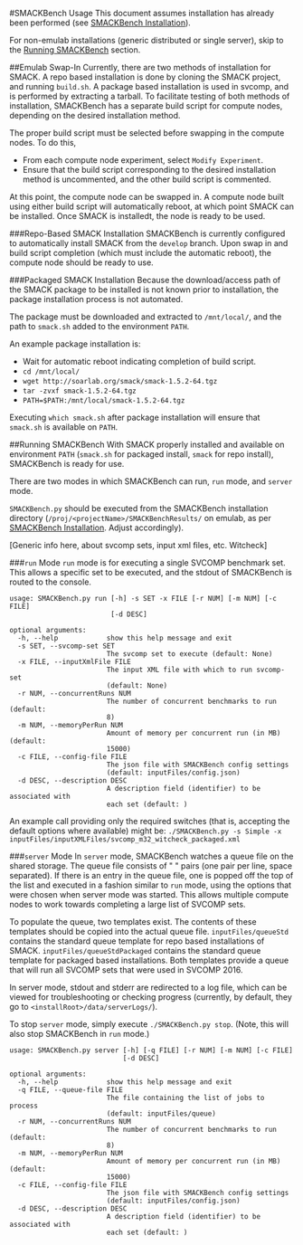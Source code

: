 #SMACKBench Usage
This document assumes installation has already been performed (see 
[SMACKBench Installation](SMACKBenchInstallation.md)).

For non-emulab installations (generic distributed or single server), skip to the
[Running SMACKBench](#running-smackbench) section. 

##Emulab Swap-In
Currently, there are two methods of installation for SMACK.  A repo based
installation is done by cloning the SMACK project, and running `build.sh`.  A
package based installation is used in svcomp, and is performed by extracting a
tarball.  To facilitate testing of both methods of installation, SMACKBench has
a separate build script for compute nodes, depending on the desired installation
method.

The proper build script must be selected before swapping in the compute nodes.
To do this, 
- From each compute node experiment, select `Modify Experiment`.
- Ensure that the build script corresponding to the desired installation method
  is uncommented, and the other build script is commented.

At this point, the compute node can be swapped in.  A compute node built using
either build script will automatically reboot, at which point SMACK can be
installed.  Once SMACK is installedt, the node is ready to be used.

###Repo-Based SMACK Installation
SMACKBench is currently configured to automatically install SMACK from the
`develop` branch.  Upon swap in and build script completion (which must include
the automatic reboot), the compute node should be ready to use.

###Packaged SMACK Installation
Because the download/access path of the SMACK package to be installed is not
known prior to installation, the package installation process is not automated.

The package must be downloaded and extracted to `/mnt/local/`, and the path to
`smack.sh` added to the environment `PATH`.

An example package installation is:
- Wait for automatic reboot indicating completion of build script.
- `cd /mnt/local/`
- `wget http://soarlab.org/smack/smack-1.5.2-64.tgz`
- `tar -zvxf smack-1.5.2-64.tgz`
- `PATH=$PATH:/mnt/local/smack-1.5.2-64.tgz`

Executing `which smack.sh` after package installation will ensure that
`smack.sh` is available on `PATH`.

##Running SMACKBench
With SMACK properly installed and available on environment `PATH` (`smack.sh`
for packaged install, `smack` for repo install), SMACKBench is ready for use.

There are two modes in which SMACKBench can run, `run` mode, and `server` mode.

`SMACKBench.py` should be executed from the SMACKBench installation directory
(`/proj/<projectName>/SMACKBenchResults/` on emulab, as per
[SMACKBench Installation](SMACKBenchInstallation.md).  Adjust accordingly).

[Generic info here, about svcomp sets, input xml files, etc.  Witcheck]

###`run` Mode
`run` mode is for executing a single SVCOMP benchmark set.  This allows a
specific set to be executed, and the stdout of SMACKBench is routed to the
console.


```
usage: SMACKBench.py run [-h] -s SET -x FILE [-r NUM] [-m NUM] [-c FILE]
                         [-d DESC]

optional arguments:
  -h, --help            show this help message and exit
  -s SET, --svcomp-set SET
                        The svcomp set to execute (default: None)
  -x FILE, --inputXmlFile FILE
                        The input XML file with which to run svcomp-set
                        (default: None)
  -r NUM, --concurrentRuns NUM
                        The number of concurrent benchmarks to run (default:
                        8)
  -m NUM, --memoryPerRun NUM
                        Amount of memory per concurrent run (in MB) (default:
                        15000)
  -c FILE, --config-file FILE
                        The json file with SMACKBench config settings
                        (default: inputFiles/config.json)
  -d DESC, --description DESC
                        A description field (identifier) to be associated with
                        each set (default: )
```

An example call providing only the required switches (that is, accepting the
default options where available) might be:
`./SMACKBench.py -s Simple -x
inputFiles/inputXMLFiles/svcomp_m32_witcheck_packaged.xml`

###`server` Mode
In `server` mode, SMACKBench watches a queue file on the shared storage.  The
queue file consists of "<setName> <inputXMLFile>" pairs (one pair per line,
space separated).  If there is an entry in the queue file, one is popped off the
top of the list and executed in a fashion similar to `run` mode, using the
options that were chosen when server mode was started.  This allows multiple
compute nodes to work towards completing a large list of SVCOMP sets.

To populate the queue, two templates exist.  The contents of these templates 
should be copied into the actual queue file.  `inputFiles/queueStd` contains the
standard queue template for repo based installations of SMACK.
`inputFiles/queueStdPackaged` contains the standard queue template for packaged
based installations.  Both templates provide a queue that will run all SVCOMP
sets that were used in SVCOMP 2016.

In server mode, stdout and stderr are redirected to a log file, which can be
viewed for troubleshooting or checking progress (currently, by default, they go
to `<installRoot>/data/serverLogs/`).

To stop `server` mode, simply execute `./SMACKBench.py stop`.  (Note, this will
also stop SMACKBench in `run` mode.)

```
usage: SMACKBench.py server [-h] [-q FILE] [-r NUM] [-m NUM] [-c FILE]
                            [-d DESC]

optional arguments:
  -h, --help            show this help message and exit
  -q FILE, --queue-file FILE
                        The file containing the list of jobs to process
                        (default: inputFiles/queue)
  -r NUM, --concurrentRuns NUM
                        The number of concurrent benchmarks to run (default:
                        8)
  -m NUM, --memoryPerRun NUM
                        Amount of memory per concurrent run (in MB) (default:
                        15000)
  -c FILE, --config-file FILE
                        The json file with SMACKBench config settings
                        (default: inputFiles/config.json)
  -d DESC, --description DESC
                        A description field (identifier) to be associated with
                        each set (default: )
```
